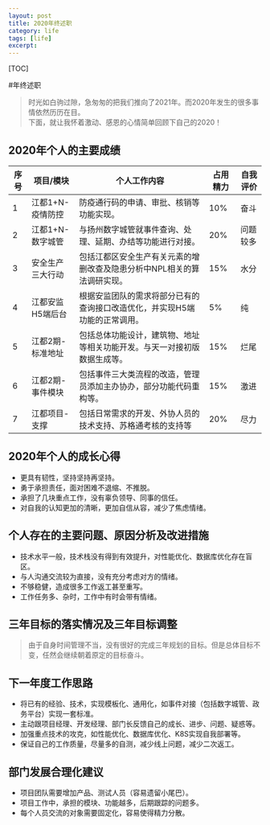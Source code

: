 ```yaml
---
layout: post
title: 2020年终述职
category: life
tags: [life]
excerpt:
---
```

[TOC]

#年终述职
> 时光如白驹过隙，急匆匆的把我们推向了2021年。而2020年发生的很多事情依然历历在目。</br>
> 下面，就让我怀着激动、感恩的心情简单回顾下自己的2020！

## 2020年个人的主要成绩

序号|项目/模块|个人工作内容|占用精力|自我评价
---|---|---|---|---
1|江都1+N-疫情防控|防疫通行码的申请、审批、核销等功能实现。|10%|奋斗
2|江都1+N-数字城管|与扬州数字城管就事件查询、处理、延期、办结等功能进行对接。|20%|问题较多
3|安全生产三大行动|包括江都区安全生产有关元素的增删改查及隐患分析中NPL相关的算法调研实现。|15%|水分
4|江都安监H5端后台|根据安监团队的需求将部分已有的查询接口改造优化，并实现H5端功能的正常调用。|5%|纯
5|江都2期-标准地址|包括总体功能设计，建筑物、地址等相关功能开发。与天一对接初版数据生成等。|15%|烂尾
6|江都2期-事件模块|包括事件三大类流程的改造，管理员添加主办协办，部分功能代码重构等。|15%|激进
7|江都项目-支撑|包括日常需求的开发、外协人员的技术支持、苏格通考核的支持等|20%|尽力

## 2020年个人的成长心得

- 更具有韧性，坚持坚持再坚持。
- 勇于承担责任，面对困难不退缩、不推脱。
- 承担了几块重点工作，没有辜负领导、同事的信任。
- 对自我的认知更加的清晰，更加自信从容，减少了焦虑情绪。

## 个人存在的主要问题、原因分析及改进措施

- 技术水平一般，技术栈没有得到有效提升，对性能优化、数据库优化存在盲区。
- 与人沟通交流较为直接，没有充分考虑对方的情绪。
- 不够稳健，造成很多工作返工甚至重写。
- 工作任务多、杂时，工作中有时会带有情绪。

## 三年目标的落实情况及三年目标调整

> 由于自身时间管理不当，没有很好的完成三年规划的目标。但是总体目标不变，任然会继续朝着原定的目标奋斗。

## 下一年度工作思路

- 将已有的经验、技术，实现模板化、通用化，如事件对接（包括数字城管、政务平台）实现一套标准。
- 主动跟项目经理、开发经理、部门长反馈自己的成长、进步、问题、疑惑等。
- 加强重点技术的攻克，如性能优化、数据库优化、K8S实现自我部署等。
- 保证自己的工作质量，尽量多的自测，减少线上问题，减少二次返工。

## 部门发展合理化建议

- 项目团队需要增加产品、测试人员（容易遗留小尾巴）。
- 项目工作中，承担的模块、功能越多，后期跟踪的问题多。
- 每个人员交流的对象需要固定化，容易使得精力分散。